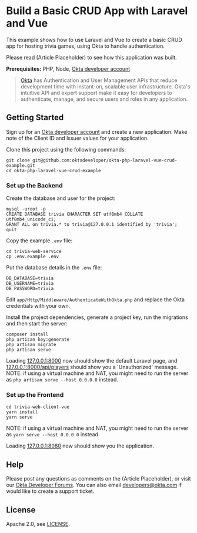 # Build a Basic CRUD App with Laravel and Vue

This example shows how to use Laravel and Vue to create a basic CRUD app for hosting trivia games, using Okta to handle authentication.

Please read (Article Placeholder) to see how this application was built.

**Prerequisites:** PHP, Node, [Okta developer account](https://developer.okta.com/)

> [Okta](https://developer.okta.com) has Authentication and User Management APIs that reduce development time with instant-on, scalable user infrastructure. Okta's intuitive API and expert support make it easy for developers to authenticate, manage, and secure users and roles in any application.

## Getting Started

Sign up for an [Okta developer account](https://developer.okta.com) and create a new application. Make note of the Client ID and Issuer values for your application.

Clone this project using the following commands:

```
git clone git@github.com:oktadeveloper/okta-php-laravel-vue-crud-example.git
cd okta-php-laravel-vue-crud-example
```

### Set up the Backend

Create the database and user for the project:

```
mysql -uroot -p
CREATE DATABASE trivia CHARACTER SET utf8mb4 COLLATE utf8mb4_unicode_ci;
GRANT ALL on trivia.* to trivia@127.0.0.1 identified by 'trivia';
quit
```

Copy the example `.env` file:

```
cd trivia-web-service
cp .env.example .env
```

Put the database details in the `.env` file:

```
DB_DATABASE=trivia
DB_USERNAME=trivia
DB_PASSWORD=trivia
```

Edit `app/Http/Middleware/AuthenticateWithOkta.php` and replace the Okta credentials with your own.

Install the project dependencies, generate a project key, run the migrations and then start the server:

```
composer install
php artisan key:generate
php artisan migrate
php artisan serve
```

Loading [127.0.0.1:8000](127.0.0.1:8000) now should show the default Laravel page, and [127.0.0.1:8000/api/players](127.0.0.1:8000/api/players) should show you a 'Unauthorized' message. NOTE: if using a virtual machine and NAT, you might need to run the server as `php artisan serve --host 0.0.0.0` instead.

### Set up the Frontend

```
cd trivia-web-client-vue
yarn install
yarn serve
```

NOTE: if using a virtual machine and NAT, you might need to run the server as `yarn serve --host 0.0.0.0` instead.

Loading [127.0.0.1:8080](127.0.0.1:8080) now should show you the application.

## Help

Please post any questions as comments on the (Article Placeholder), or visit our [Okta Developer Forums](https://devforum.okta.com/). You can also email developers@okta.com if would like to create a support ticket.

## License

Apache 2.0, see [LICENSE](LICENSE).